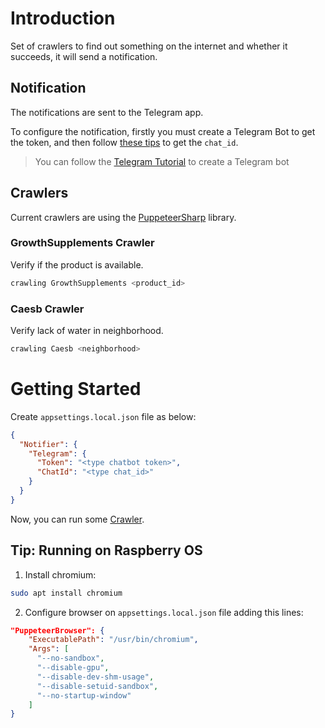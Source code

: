 # Introduction

Set of crawlers to find out something on the internet and whether it succeeds, it will send a notification.


## Notification

The notifications are sent to the Telegram app.

To configure the notification, firstly you must create a Telegram Bot to get the token, and then follow [these tips](https://gist.github.com/mraaroncruz/e76d19f7d61d59419002db54030ebe35 "these tips") to get the `chat_id`.

> You can follow the [Telegram Tutorial](https://core.telegram.org/bots/tutorial "Telegram Tutorial") to create a Telegram bot

## Crawlers

Current crawlers are using the [PuppeteerSharp](https://github.com/hardkoded/puppeteer-sharp "PuppeteerSharp") library.

### GrowthSupplements Crawler

Verify if the product is available.

```bash
crawling GrowthSupplements <product_id>
```

### Caesb Crawler

Verify lack of water in neighborhood.

```bash
crawling Caesb <neighborhood>
```

# Getting Started

Create `appsettings.local.json` file as below:

```json
{
  "Notifier": {
    "Telegram": {
      "Token": "<type chatbot token>",
      "ChatId": "<type chat_id>"
    }
  } 
}
```

Now, you can run some [Crawler](#Crawlers).


## Tip: Running on Raspberry OS

1. Install chromium:
```bash
sudo apt install chromium
```

2. Configure browser on `appsettings.local.json` file adding this lines:
```json
"PuppeteerBrowser": {
    "ExecutablePath": "/usr/bin/chromium",
    "Args": [
      "--no-sandbox",
      "--disable-gpu",
      "--disable-dev-shm-usage",
      "--disable-setuid-sandbox",
      "--no-startup-window"
    ]
}
```
